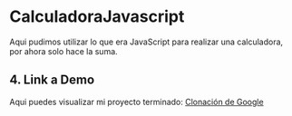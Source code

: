 # CalculadoraJavascript
Aqui pudimos utilizar lo que era JavaScript para realizar una calculadora, por ahora solo hace la suma.

## 4. Link a Demo
Aqui puedes visualizar mi proyecto terminado: [Clonación de Google](https://calculadorasuma-ari.netlify.app/)

